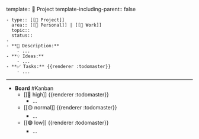 template:: 🎯 Project
template-including-parent:: false

	- type:: [[🎯 Project]]
	  area:: [[🧑 Personal]] | [[💼 Work]] 
	  topic::
	  status::
	-
	- **📝 Description:**
		- ...
	- **💡 Ideas:**
		- ...
	- **✅ Tasks:** {{renderer :todomaster}}
		- ...
- ---
- **Board** #Kanban
	- [[🔴 high]]
	  {{renderer :todomaster}}
		- ...
	- [[🟡 normal]]
	  {{renderer :todomaster}}
		- ...
	- [[🟢 low]]
	  {{renderer :todomaster}}
		- ...